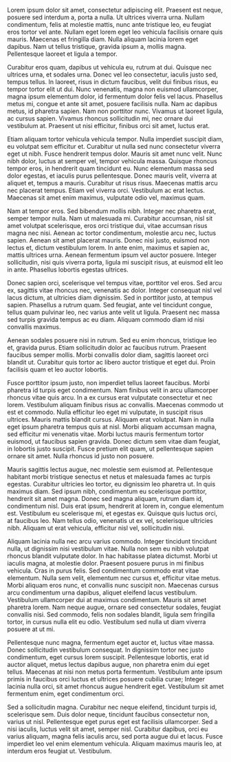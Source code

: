 Lorem ipsum dolor sit amet, consectetur adipiscing elit. Praesent est neque, posuere sed interdum a, porta a nulla. Ut ultrices viverra urna. Nullam condimentum, felis at molestie mattis, nunc ante tristique leo, eu feugiat eros tortor vel ante. Nullam eget lorem eget leo vehicula facilisis ornare quis mauris. Maecenas et fringilla diam. Nulla aliquam lacinia lorem eget dapibus. Nam ut tellus tristique, gravida ipsum a, mollis magna. Pellentesque laoreet et ligula a tempor.

Curabitur eros quam, dapibus ut vehicula eu, rutrum at dui. Quisque nec ultrices urna, et sodales urna. Donec vel leo consectetur, iaculis justo sed, tempus tellus. In laoreet, risus in dictum faucibus, velit dui finibus risus, eu tempor tortor elit ut dui. Nunc venenatis, magna non euismod ullamcorper, magna ipsum elementum dolor, id fermentum dolor felis vel lacus. Phasellus metus mi, congue et ante sit amet, posuere facilisis nulla. Nam ac dapibus metus, id pharetra sapien. Nam non porttitor nunc. Vivamus ut laoreet ligula, ac cursus sapien. Vivamus rhoncus sollicitudin mi, nec ornare dui vestibulum at. Praesent ut nisi efficitur, finibus orci sit amet, luctus erat.

Etiam aliquam tortor vehicula vehicula tempor. Nulla imperdiet suscipit diam, eu volutpat sem efficitur et. Curabitur ut nulla sed nunc consectetur viverra eget ut nibh. Fusce hendrerit tempus dolor. Mauris sit amet nunc velit. Nunc nibh dolor, luctus at semper vel, tempor vehicula massa. Quisque rhoncus tempor eros, in hendrerit quam tincidunt eu. Nunc elementum massa sed dolor egestas, et iaculis purus pellentesque. Donec mauris velit, viverra at aliquet et, tempus a mauris. Curabitur ut risus risus. Maecenas mattis arcu nec placerat tempus. Etiam vel viverra orci. Vestibulum ac erat lectus. Maecenas sit amet enim maximus, vulputate odio vel, maximus quam.

Nam at tempor eros. Sed bibendum mollis nibh. Integer nec pharetra erat, semper tempor nulla. Nam ut malesuada mi. Curabitur accumsan, nisl sit amet volutpat scelerisque, eros orci tristique dui, vitae accumsan risus magna nec nisi. Aenean ac tortor condimentum, molestie arcu nec, luctus sapien. Aenean sit amet placerat mauris. Donec nisi justo, euismod non lectus et, dictum vestibulum lorem. In ante enim, maximus et sapien ac, mattis ultrices urna. Aenean fermentum ipsum vel auctor posuere. Integer sollicitudin, nisi quis viverra porta, ligula mi suscipit risus, at euismod elit leo in ante. Phasellus lobortis egestas ultrices.

Donec sapien orci, scelerisque vel tempus vitae, porttitor vel eros. Sed arcu ex, sagittis vitae rhoncus nec, venenatis ac dolor. Integer consequat nisl vel lacus dictum, at ultricies diam dignissim. Sed in porttitor justo, at tempus sapien. Phasellus a rutrum quam. Sed feugiat, ante vel tincidunt congue, tellus quam pulvinar leo, nec varius ante velit ut ligula. Praesent nec massa sed turpis gravida tempus ac eu diam. Aliquam commodo diam id nisi convallis maximus.

Aenean sodales posuere nisi in rutrum. Sed eu enim rhoncus, tristique leo et, gravida purus. Etiam sollicitudin dolor ac faucibus rutrum. Praesent faucibus semper mollis. Morbi convallis dolor diam, sagittis laoreet orci blandit ut. Curabitur quis tortor ac libero auctor tristique et eget dui. Proin facilisis quam et leo auctor lobortis.

Fusce porttitor ipsum justo, non imperdiet tellus laoreet faucibus. Morbi pharetra id turpis eget condimentum. Nam finibus velit in arcu ullamcorper rhoncus vitae quis arcu. In a ex cursus erat vulputate consectetur et nec lorem. Vestibulum aliquam finibus risus ac convallis. Maecenas commodo ut est et commodo. Nulla efficitur leo eget mi vulputate, in suscipit risus ultrices. Mauris mattis blandit cursus. Aliquam erat volutpat. Nam in nulla eget ipsum pharetra tempus quis at nisl. Morbi aliquam accumsan magna, sed efficitur mi venenatis vitae. Morbi luctus mauris fermentum tortor euismod, ut faucibus sapien gravida. Donec dictum sem vitae diam feugiat, in lobortis justo suscipit. Fusce pretium elit quam, ut pellentesque sapien ornare sit amet. Nulla rhoncus id justo non posuere.

Mauris sagittis lectus augue, nec molestie sem euismod at. Pellentesque habitant morbi tristique senectus et netus et malesuada fames ac turpis egestas. Curabitur ultricies leo tortor, eu dignissim leo pharetra ut. In quis maximus diam. Sed ipsum nibh, condimentum eu scelerisque porttitor, hendrerit sit amet magna. Donec sed magna aliquam, rutrum diam id, condimentum nisl. Duis erat ipsum, hendrerit at lorem in, congue elementum est. Vestibulum eu scelerisque mi, et egestas ex. Quisque quis luctus orci, at faucibus leo. Nam tellus odio, venenatis ut ex vel, scelerisque ultricies nibh. Aliquam ut erat vehicula, efficitur nisl vel, sollicitudin nisi.

Aliquam lacinia nulla nec arcu varius commodo. Integer tincidunt tincidunt nulla, ut dignissim nisi vestibulum vitae. Nulla non sem eu nibh volutpat rhoncus blandit vulputate dolor. In hac habitasse platea dictumst. Morbi ut iaculis magna, at molestie dolor. Praesent posuere purus in mi finibus vehicula. Cras in purus felis. Sed condimentum commodo erat vitae elementum. Nulla sem velit, elementum nec cursus et, efficitur vitae metus. Morbi aliquam eros nunc, et convallis nunc suscipit non. Maecenas cursus arcu condimentum urna dapibus, aliquet eleifend lacus vestibulum. Vestibulum ullamcorper dui at maximus condimentum. Mauris sit amet pharetra lorem. Nam neque augue, ornare sed consectetur sodales, feugiat convallis nisi. Sed commodo, felis non sodales blandit, ligula sem fringilla tortor, in cursus nulla elit eu odio. Vestibulum sed nulla ut diam viverra posuere at ut mi.

Pellentesque nunc magna, fermentum eget auctor et, luctus vitae massa. Donec sollicitudin vestibulum consequat. In dignissim tortor nec justo condimentum, eget cursus lorem suscipit. Pellentesque lobortis, erat id auctor aliquet, metus lectus dapibus augue, non pharetra enim dui eget tellus. Maecenas at nisi non metus porta fermentum. Vestibulum ante ipsum primis in faucibus orci luctus et ultrices posuere cubilia curae; Integer lacinia nulla orci, sit amet rhoncus augue hendrerit eget. Vestibulum sit amet fermentum enim, eget condimentum orci.

Sed a sollicitudin magna. Curabitur nec neque eleifend, tincidunt turpis id, scelerisque sem. Duis dolor neque, tincidunt faucibus consectetur non, varius ut nisl. Pellentesque eget purus eget est facilisis ullamcorper. Sed a nisi iaculis, luctus velit sit amet, semper nisl. Curabitur dapibus, orci eu varius aliquam, magna felis iaculis arcu, sed porta augue dui et lacus. Fusce imperdiet leo vel enim elementum vehicula. Aliquam maximus mauris leo, at interdum eros feugiat ut. Vestibulum.